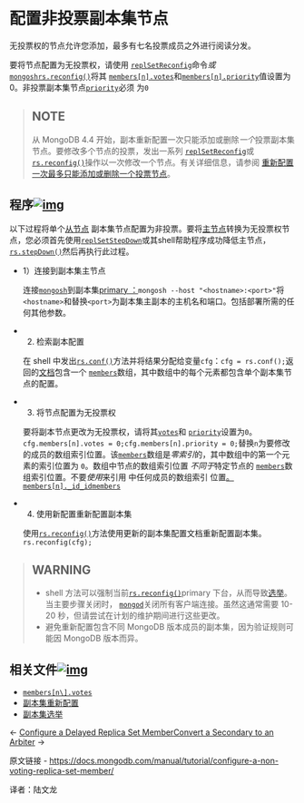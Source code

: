 # 配置非投票副本集节点

无投票权的节点允许您添加，最多有七名投票成员之外进行阅读分发。

要将节点配置为无投票权，请使用 [`replSetReconfig`](https://www.mongodb.com/docs/manual/reference/command/replSetReconfig/#mongodb-dbcommand-dbcmd.replSetReconfig)命令*或*[`mongosh`](https://www.mongodb.com/docs/mongodb-shell/#mongodb-binary-bin.mongosh)[`rs.reconfig()`](https://www.mongodb.com/docs/manual/reference/method/rs.reconfig/#mongodb-method-rs.reconfig)将其 [`members[n].votes`](https://www.mongodb.com/docs/manual/reference/replica-configuration/#mongodb-rsconf-rsconf.members-n-.votes)和[`members[n].priority`](https://www.mongodb.com/docs/manual/reference/replica-configuration/#mongodb-rsconf-rsconf.members-n-.priority)值设置为0。非投票副本集节点[`priority`](https://www.mongodb.com/docs/manual/reference/replica-configuration/#mongodb-rsconf-rsconf.members-n-.priority)必须 为`0`

>## NOTE
>
>从 MongoDB 4.4 开始，副本重新配置一次只能添加或删除*一个*投票副本集节点。要修改多个节点的投票，发出一系列 [`replSetReconfig`](https://www.mongodb.com/docs/manual/reference/command/replSetReconfig/#mongodb-dbcommand-dbcmd.replSetReconfig)或[`rs.reconfig()`](https://www.mongodb.com/docs/manual/reference/method/rs.reconfig/#mongodb-method-rs.reconfig)操作以一次修改一个节点。有关详细信息，请参阅 [重新配置一次最多只能添加或删除一个投票节点](https://www.mongodb.com/docs/manual/reference/command/replSetReconfig/#std-label-replSetReconfig-cmd-single-node)。



## 程序[![img](https://www.mongodb.com/docs/manual/assets/link.svg)](https://www.mongodb.com/docs/manual/tutorial/configure-a-non-voting-replica-set-member/#procedure)

以下过程将单个[从节点](https://www.mongodb.com/docs/manual/reference/glossary/#std-term-secondary) 副本集节点配置为非投票。要将[主节点](https://www.mongodb.com/docs/manual/reference/glossary/#std-term-primary)转换为无投票权节点，您必须首先使用[`replSetStepDown`](https://www.mongodb.com/docs/manual/reference/command/replSetStepDown/#mongodb-dbcommand-dbcmd.replSetStepDown)或其shell帮助程序成功降低主节点，[`rs.stepDown()`](https://www.mongodb.com/docs/manual/reference/method/rs.stepDown/#mongodb-method-rs.stepDown)然后再执行此过程。

- 1）连接到副本集主节点

  连接[`mongosh`](https://www.mongodb.com/docs/mongodb-shell/#mongodb-binary-bin.mongosh)到副本集[primary ：](https://www.mongodb.com/docs/manual/reference/glossary/#std-term-primary)`mongosh --host "<hostname>:<port>"`将`<hostname>`和替换`<port>`为副本集主副本的主机名和端口。包括部署所需的任何其他参数。

- 2) 检索副本配置

  在 shell 中发出[`rs.conf()`](https://www.mongodb.com/docs/manual/reference/method/rs.conf/#mongodb-method-rs.conf)方法并将结果分配给变量`cfg`：`cfg = rs.conf();`返回的[文档](https://www.mongodb.com/docs/manual/reference/replica-configuration/#std-label-replSetGetConfig-output)包含一个 [`members`](https://www.mongodb.com/docs/manual/reference/replica-configuration/#mongodb-rsconf-rsconf.members)数组，其中数组中的每个元素都包含单个副本集节点的配置。

- 3) 将节点配置为无投票权

  要将副本节点更改为无投票权，请将其[`votes`](https://www.mongodb.com/docs/manual/reference/replica-configuration/#mongodb-rsconf-rsconf.members-n-.votes)和 [`priority`](https://www.mongodb.com/docs/manual/reference/replica-configuration/#mongodb-rsconf-rsconf.members-n-.priority)设置为`0`。`cfg.members[n].votes = 0;cfg.members[n].priority = 0;`替换`n`为要修改的成员的数组索引位置。该[`members`](https://www.mongodb.com/docs/manual/reference/replica-configuration/#mongodb-rsconf-rsconf.members)数组是*零索引*的，其中数组中的第一个元素的索引位置为 `0`。数组中节点的数组索引位置 *不同于*特定节点的 [`members`](https://www.mongodb.com/docs/manual/reference/replica-configuration/#mongodb-rsconf-rsconf.members)数组索引位置。不要*使用*来引用 中任何成员的数组索引 位置[。](https://www.mongodb.com/docs/manual/reference/replica-configuration/#mongodb-rsconf-rsconf.members)[`members[n]._id`](https://www.mongodb.com/docs/manual/reference/replica-configuration/#mongodb-rsconf-rsconf.members-n-._id)[`_id`](https://www.mongodb.com/docs/manual/reference/replica-configuration/#mongodb-rsconf-rsconf.members-n-._id)[`members`](https://www.mongodb.com/docs/manual/reference/replica-configuration/#mongodb-rsconf-rsconf.members)

- 4) 使用新配置重新配置副本集

  使用[`rs.reconfig()`](https://www.mongodb.com/docs/manual/reference/method/rs.reconfig/#mongodb-method-rs.reconfig)方法使用更新的副本集配置文档重新配置副本集。`rs.reconfig(cfg);`

>## WARNING
>
>- shell 方法可以强制当前[`rs.reconfig()`](https://www.mongodb.com/docs/manual/reference/method/rs.reconfig/#mongodb-method-rs.reconfig)primary 下台，从而导致[选举](https://www.mongodb.com/docs/manual/core/replica-set-elections/#std-label-replica-set-elections)。当主要步骤关闭时， [`mongod`](https://www.mongodb.com/docs/manual/reference/program/mongod/#mongodb-binary-bin.mongod)关闭所有客户端连接。虽然这通常需要 10-20 秒，但请尝试在计划的维护期间进行这些更改。
>- 避免重新配置包含不同 MongoDB 版本成员的副本集，因为验证规则可能因 MongoDB 版本而异。



## 相关文件[![img](https://www.mongodb.com/docs/manual/assets/link.svg)](https://www.mongodb.com/docs/manual/tutorial/configure-a-non-voting-replica-set-member/#related-documents)

- [`members[n\].votes`](https://www.mongodb.com/docs/manual/reference/replica-configuration/#mongodb-rsconf-rsconf.members-n-.votes)
- [副本集重新配置](https://www.mongodb.com/docs/manual/reference/method/rs.reconfig/#std-label-replica-set-reconfiguration-usage)
- [副本集选举](https://www.mongodb.com/docs/manual/core/replica-set-elections/)

←  [Configure a Delayed Replica Set Member](https://www.mongodb.com/docs/manual/tutorial/configure-a-delayed-replica-set-member/)[Convert a Secondary to an Arbiter](https://www.mongodb.com/docs/manual/tutorial/convert-secondary-into-arbiter/) →

原文链接 -  https://docs.mongodb.com/manual/tutorial/configure-a-non-voting-replica-set-member/

译者：陆文龙

